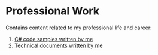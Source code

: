 # Professional Work
Contains content related to my professional life and career:

<ol>
	<li><a href="https://github.com/rasikakw/professional-work/tree/main/code/samples">C# code samples written by me</a></li>
	<li><a href="https://github.com/rasikakw/professional-work/tree/main/documents/illion">Technical documents written by me</a></li>
</ol>